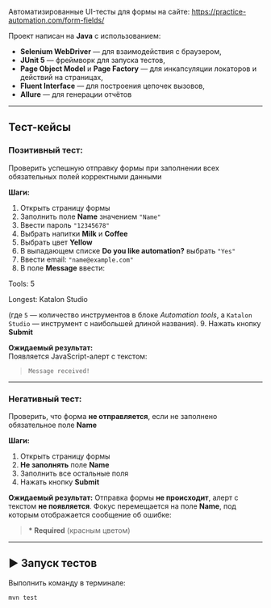 Автоматизированные UI-тесты для формы на сайте: https://practice-automation.com/form-fields/  


Проект написан на **Java** с использованием:
- **Selenium WebDriver** — для взаимодействия с браузером,
- **JUnit 5** — фреймворк для запуска тестов,
- **Page Object Model** и **Page Factory** — для инкапсуляции локаторов и действий на страницах,
- **Fluent Interface** — для построения цепочек вызовов,
- **Allure** — для генерации отчётов

---
##  Тест-кейсы

### Позитивный тест: 
 
Проверить успешную отправку формы при заполнении всех обязательных полей корректными данными

**Шаги:**
1. Открыть страницу формы
2. Заполнить поле **Name** значением `"Name"`
3. Ввести пароль `"12345678"`
4. Выбрать напитки **Milk** и **Coffee**
5. Выбрать цвет **Yellow**
6. В выпадающем списке **Do you like automation?** выбрать `"Yes"`
7. Ввести email: `"name@example.com"`
8. В поле **Message** ввести:

Tools: 5

Longest: Katalon Studio

   (где `5` — количество инструментов в блоке *Automation tools*, а `Katalon Studio` — инструмент с наибольшей длиной названия).
9. Нажать кнопку **Submit**

**Ожидаемый результат:**  
Появляется JavaScript-алерт с текстом:
> `Message received!`

---

### Негативный тест: 

Проверить, что форма **не отправляется**, если не заполнено обязательное поле **Name**

**Шаги:**
1. Открыть страницу формы
2. **Не заполнять** поле **Name**
3. Заполнить все остальные поля
4. Нажать кнопку **Submit**

**Ожидаемый результат:**
Отправка формы **не происходит**, алерт с текстом **не появляется**. 
Фокус перемещается на поле **Name**, под которым отображается сообщение об ошибке:
> **\* Required** (красным цветом)

---

## ▶️ Запуск тестов
Выполнить команду в терминале:
```bash
mvn test
